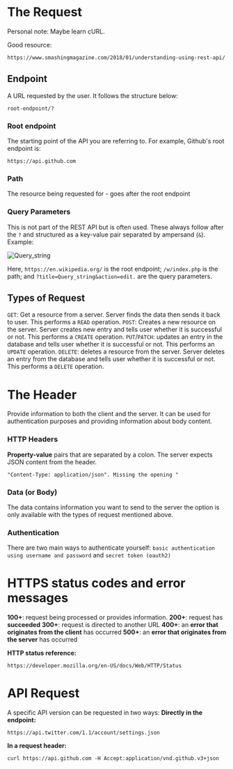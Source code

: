 # The Request
Personal note: Maybe learn cURL.

Good resource:
```
https://www.smashingmagazine.com/2018/01/understanding-using-rest-api/
```
## Endpoint
A URL requested by the user. It follows the structure below:
```
root-endpoint/?
```
### Root endpoint
The starting point of the API you are referring to. For example, Github's root endpoint is:
```
https://api.github.com
```

### Path
The resource being requested for - goes after the root endpoint

### Query Parameters
This is not part of the REST API but is often used. These always follow after the ```?``` and structured as a key-value pair separated by ampersand (```&```). Example:

![Query_string](https://github.com/Danglevuminh/notes/blob/master/img/Query_string.png)

Here, ```https://en.wikipedia.org/``` is the root endpoint; ```/w/index.php``` is the path; and ```?title=Query_string&action=edit.``` are the query parameters.

## Types of Request
```GET```: Get a resource from a server. Server finds the data then sends it back to user. This performs a ```READ``` operation.
```POST```: Creates a new resource on the server. Server creates new entry and tells user whether it is successful or not. This performs a ```CREATE``` operation.
```PUT```/```PATCH```: updates an entry in the database and tells user whether it is successful or not. This performs an ```UPDATE``` operation.
```DELETE```: deletes a resource from the server. Server deletes an entry from the database and tells user whether it is successful or not. This performs a ```DELETE``` operation.

# The Header

Provide information to both the client and the server. It can be used for authentication purposes and providing information about body content.

### HTTP Headers
**Property-value** pairs that are separated by a colon. The server expects JSON content from the header.
```
"Content-Type: application/json". Missing the opening "
```

### Data (or Body)
The data contains information you want to send to the server the option is only available with the types of request mentioned above.

### Authentication
There are two main ways to authenticate yourself: ```basic authentication using username and password``` and ```secret token (oauth2)```

# HTTPS status codes and error messages
**100+**: request being processed or provides information.
**200+**: request has **succeeded**
**300+**: request is directed to another URL
**400+**: an **error that originates from the client** has occurred
**500+**: an **error that originates from the server** has occurred

**HTTP status reference:**
```
https://developer.mozilla.org/en-US/docs/Web/HTTP/Status
```

# API Request
A specific API version can be requested in two ways:
**Directly in the endpoint:** 
```
https://api.twitter.com/1.1/account/settings.json
```
**In a request header:**
```
curl https://api.github.com -H Accept:application/vnd.github.v3+json
```

